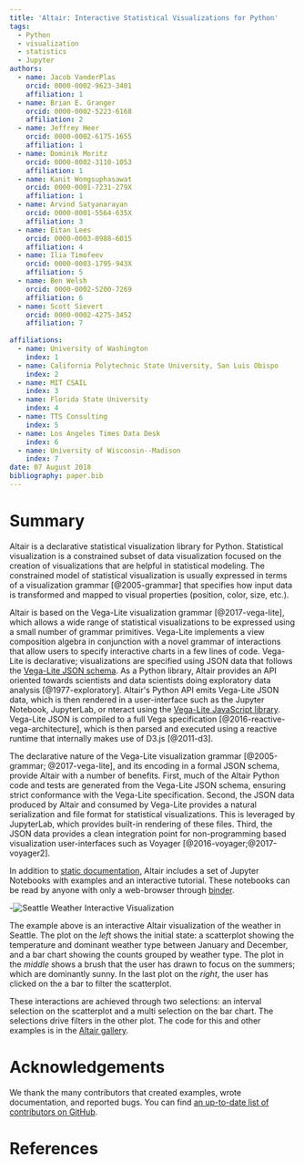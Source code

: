 ```yaml
---
title: 'Altair: Interactive Statistical Visualizations for Python'
tags:
  - Python
  - visualization
  - statistics
  - Jupyter
authors:
  - name: Jacob VanderPlas
    orcid: 0000-0002-9623-3401
    affiliation: 1
  - name: Brian E. Granger
    orcid: 0000-0002-5223-6168
    affiliation: 2
  - name: Jeffrey Heer
    orcid: 0000-0002-6175-1655
    affiliation: 1
  - name: Dominik Moritz
    orcid: 0000-0002-3110-1053
    affiliation: 1
  - name: Kanit Wongsuphasawat
    orcid: 0000-0001-7231-279X
    affiliation: 1
  - name: Arvind Satyanarayan
    orcid: 0000-0001-5564-635X
    affiliation: 3
  - name: Eitan Lees
    orcid: 0000-0003-0988-6015
    affiliation: 4
  - name: Ilia Timofeev
    orcid: 0000-0003-1795-943X
    affiliation: 5
  - name: Ben Welsh
    orcid: 0000-0002-5200-7269
    affiliation: 6
  - name: Scott Sievert
    orcid: 0000-0002-4275-3452
    affiliation: 7
    
affiliations:
  - name: University of Washington
    index: 1
  - name: California Polytechnic State University, San Luis Obispo
    index: 2
  - name: MIT CSAIL
    index: 3
  - name: Florida State University
    index: 4
  - name: TTS Consulting
    index: 5
  - name: Los Angeles Times Data Desk
    index: 6
  - name: University of Wisconsin--Madison
    index: 7
date: 07 August 2018
bibliography: paper.bib
---
```


# Summary

Altair is a declarative statistical visualization library for Python.
Statistical visualization is a constrained subset of data visualization focused on the creation of visualizations
that are helpful in statistical modeling. The constrained model of statistical visualization is usually expressed
in terms of a visualization grammar [@2005-grammar] that specifies how input data is transformed and mapped to visual
properties (position, color, size, etc.).

Altair is based on the Vega-Lite visualization grammar [@2017-vega-lite], which allows a wide range of statistical
visualizations to be expressed using a small number of grammar primitives. Vega-Lite implements a view composition
algebra in conjunction with a novel grammar of interactions that allow users to specify interactive charts in a few
lines of code. Vega-Lite is declarative; visualizations are specified using JSON data that follows the
[Vega-Lite JSON schema](https://github.com/vega/schema). As a Python library, Altair provides an API oriented towards
scientists and data scientists doing exploratory data analysis [@1977-exploratory]. Altair's Python API emits Vega-Lite
JSON data, which is then rendered in a user-interface such as the Jupyter Notebook, JupyterLab, or nteract using the
[Vega-Lite JavaScript library](https://vega.github.io/vega-lite/). Vega-Lite JSON is compiled to a full Vega
specification [@2016-reactive-vega-architecture], which is then parsed and executed using a reactive runtime that
internally makes use of D3.js [@2011-d3]. 

The declarative nature of the Vega-Lite visualization grammar [@2005-grammar; @2017-vega-lite], and its encoding in a
formal JSON schema, provide Altair with a number of benefits. First, much of the Altair Python code and tests are
generated from the Vega-Lite JSON schema, ensuring strict conformance with the Vega-Lite specification. Second, the JSON
data produced by Altair and consumed by Vega-Lite provides a natural serialization and file format for statistical
visualizations. This is leveraged by JupyterLab, which provides built-in rendering of these files. Third, the JSON data 
provides a clean integration point for non-programming based visualization user-interfaces such as Voyager
[@2016-voyager;@2017-voyager2].

In addition to [static documentation](https://altair-viz.github.io/), Altair includes a set of Jupyter Notebooks with
examples and an interactive tutorial. These notebooks can be read by anyone with only a web-browser through
[binder](https://mybinder.org/).

-![Seattle Weather Interactive Visualization](seattle_weather_interactive.png)

The example above is an interactive Altair visualization of the weather in Seattle. The plot on the *left* shows the
initial state: a scatterplot showing the temperature and dominant weather type between January and December, and a bar
chart showing the counts grouped by weather type. The plot in the *middle* shows a brush that the user has drawn to
focus on the summers; which are dominantly sunny. In the last plot on the *right*, the user has clicked on the a bar
to filter the scatterplot.

These interactions are achieved through two selections: an interval selection on the scatterplot and a multi selection
on the bar chart. The selections drive filters in the other plot. The code for this and other examples is in the
[Altair gallery](https://altair-viz.github.io/gallery/).

# Acknowledgements

We thank the many contributors that created examples, wrote documentation, and reported bugs. You can find [an up-to-date
list of contributors on GitHub](https://github.com/altair-viz/altair/graphs/contributors).

# References
